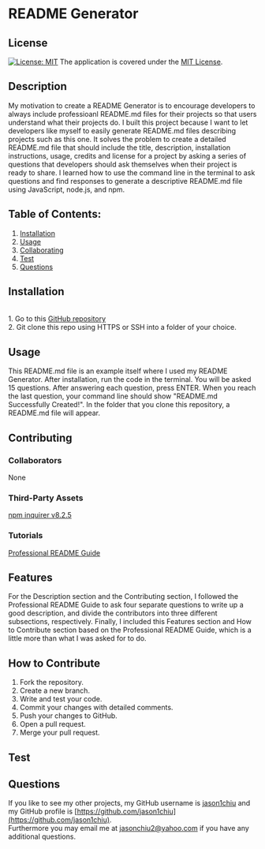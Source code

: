 # README Generator
  
  ## License
  [![License: MIT](https://img.shields.io/badge/License-MIT-yellow.svg)](https://opensource.org/licenses/MIT) The application is covered under the [MIT License](https://opensource.org/licenses/MIT).

  ## Description
  My motivation to create a README Generator is to encourage developers to always include professioanl README.md files for their projects so that users understand what their projects do. I built this project because I want to let developers like myself to easily generate README.md files describing projects such as this one. It solves the problem to create a detailed README.md file that should include the title, description, installation instructions, usage, credits and license for a project by asking a series of questions that developers should ask themselves when their project is ready to share. I learned how to use the command line in the terminal to ask questions and find responses to generate a descriptive README.md file using JavaScript, node.js, and npm.

  ## Table of Contents:

  1. [Installation](#installation)
  2. [Usage](#usage)
  3. [Collaborating](#collaborating)
  4. [Test](#test)
  5. [Questions](#questions)

  ## Installation
  <br>1. Go to this [GitHub repository](https://github.com/jason1chiu/proREADMEgenerator/tree/main)<br>2. Git clone this repo using HTTPS or SSH into a folder of your choice.

  ## Usage
  This README.md file is an example itself where I used my README Generator. After installation, run the code in the terminal. You will be asked 15 questions. After answering each question, press ENTER. When you reach the last question, your command line should show "README.md Successfully Created!". In the folder that you clone this repository, a README.md file will appear.

  ## Contributing
  ### Collaborators
  None

  ### Third-Party Assets
  [npm inquirer v8.2.5](https://www.npmjs.com/package/inquirer/v/8.2.5)

  ### Tutorials
  [Professional README Guide](https://coding-boot-camp.github.io/full-stack/github/professional-readme-guide)

  ## Features
  For the Description section and the Contributing section, I followed the Professional README Guide to ask four separate questions to write up a good description, and divide the contributors into three different subsections, respectively. Finally, I included this Features section and How to Contribute section based on the Professional README Guide, which is a little more than what I was asked for to do.

  ## How to Contribute

  1. Fork the repository.
  2. Create a new branch.
  3. Write and test your code.
  4. Commit your changes with detailed comments.
  5. Push your changes to GitHub.
  6. Open a pull request.
  7. Merge your pull request.

  ## Test

  ## Questions
  If you like to see my other projects, my GitHub username is [jason1chiu](https://github.com/jason1chiu) and my GitHub profile is [https://github.com/jason1chiu](https://github.com/jason1chiu). <br>
  Furthermore you may email me at jasonchiu2@yahoo.com if you have any additional questions.
  